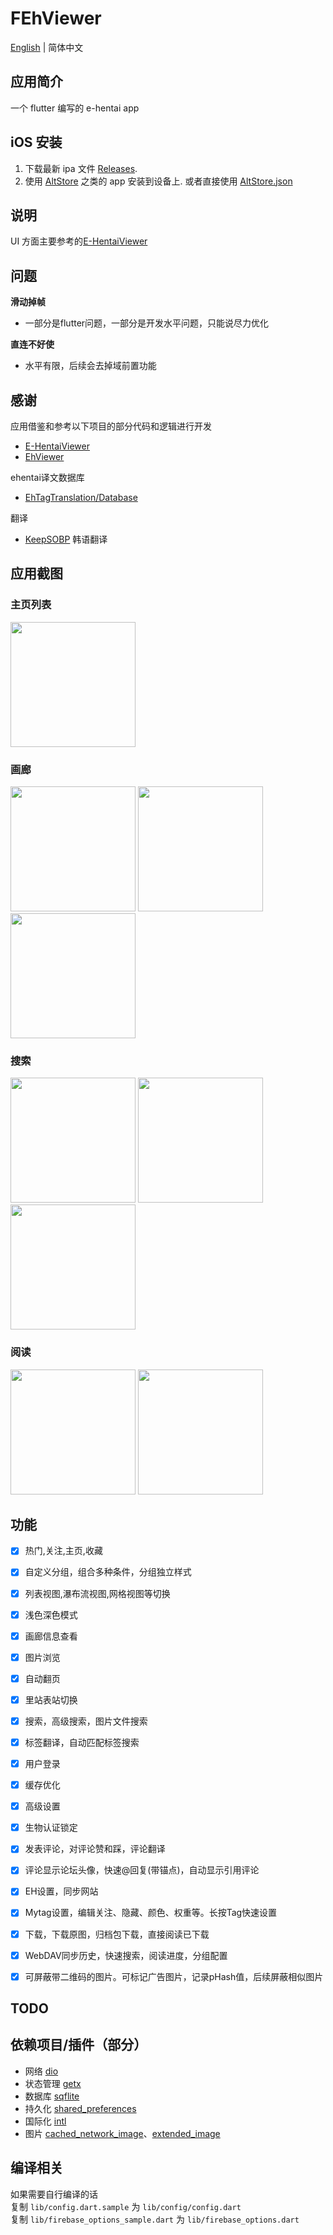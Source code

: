 # FEhViewer
[English](https://github.com/honjow/FEhViewer/blob/master/README.md) | 简体中文

## 应用简介

一个 flutter 编写的 e-hentai app

## iOS 安装
1. 下载最新 ipa 文件 [Releases](https://github.com/honjow/FEhViewer/releases/latest).
2. 使用 [AltStore](https://altstore.io) 之类的 app 安装到设备上. 或者直接使用 [AltStore.json](https://config-feh.vercel.app/AltStore.json)


## 说明

UI 方面主要参考的[E-HentaiViewer](https://github.com/kayanouriko/E-HentaiViewer)


## 问题

**滑动掉帧**

- 一部分是flutter问题，一部分是开发水平问题，只能说尽力优化

**直连不好使**

- 水平有限，后续会去掉域前置功能

## 感谢

应用借鉴和参考以下项目的部分代码和逻辑进行开发

- [E-HentaiViewer](https://github.com/kayanouriko/E-HentaiViewer)
- [EhViewer](https://github.com/seven332/EhViewer)

ehentai译文数据库

- [EhTagTranslation/Database](https://github.com/EhTagTranslation/Database)

翻译
- [KeepSOBP](https://github.com/KeepSOBP) 韩语翻译

## 应用截图

### 主页列表

<img width="200" src="https://raw.githubusercontent.com/honjow/FEhViewer/master/screenshot/home1.jpg" >

### 画廊

<img width="200" src="https://raw.githubusercontent.com/honjow/FEhViewer/master/screenshot/gallery1.jpg" > <img width="200" src="https://raw.githubusercontent.com/honjow/FEhViewer/master/screenshot/gallery2.jpg" > <img width="200" src="https://raw.githubusercontent.com/honjow/FEhViewer/master/screenshot/gallery3.jpg" >

### 搜索

<img width="200" src="https://raw.githubusercontent.com/honjow/FEhViewer/master/screenshot/search1.jpg" > <img width="200" src="https://raw.githubusercontent.com/honjow/FEhViewer/master/screenshot/search2.jpg" > <img width="200" src="https://raw.githubusercontent.com/honjow/FEhViewer/master/screenshot/search3.jpg" >

### 阅读

<img width="200" src="https://raw.githubusercontent.com/honjow/FEhViewer/master/screenshot/read1.jpg" > <img width="200" src="https://raw.githubusercontent.com/honjow/FEhViewer/master/screenshot/read2.jpg" >

## 功能

- [x] 热门,关注,主页,收藏
- [x] 自定义分组，组合多种条件，分组独立样式
- [x] 列表视图,瀑布流视图,网格视图等切换
- [x] 浅色深色模式
- [x] 画廊信息查看
- [x] 图片浏览
- [x] 自动翻页
- [x] 里站表站切换
- [x] 搜索，高级搜索，图片文件搜索
- [x] 标签翻译，自动匹配标签搜索
- [x] 用户登录
- [x] 缓存优化
- [x] 高级设置
- [x] 生物认证锁定
- [x] 发表评论，对评论赞和踩，评论翻译
- [x] 评论显示论坛头像，快速@回复(带锚点)，自动显示引用评论
- [x] EH设置，同步网站
- [x] Mytag设置，编辑关注、隐藏、颜色、权重等。长按Tag快速设置
- [x] 下载，下载原图，归档包下载，直接阅读已下载
- [x] WebDAV同步历史，快速搜索，阅读进度，分组配置
- [x] 可屏蔽带二维码的图片。可标记广告图片，记录pHash值，后续屏蔽相似图片


## TODO


## 依赖项目/插件（部分）

- 网络 [dio](https://pub.dev/packages/dio)
- 状态管理 [getx](https://pub.dev/packages/get)
- 数据库 [sqflite](https://pub.dev/packages/sqflite)
- 持久化 [shared_preferences](https://pub.dev/packages/shared_preferences)
- 国际化 [intl](https://pub.dev/packages/intl)
- 图片 [cached_network_image](https://pub.dev/packages/cached_network_image)、[extended_image](https://pub.dev/packages/extended_image)

## 编译相关

如果需要自行编译的话 \
复制 `lib/config.dart.sample` 为 `lib/config/config.dart` \
复制 `lib/firebase_options_sample.dart` 为 `lib/firebase_options.dart`
